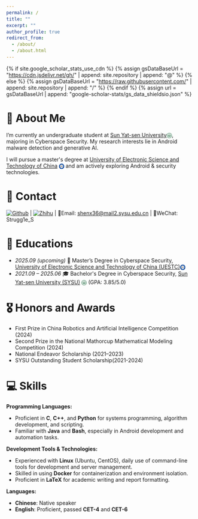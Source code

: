 ```yaml
---
permalink: /
title: ""
excerpt: ""
author_profile: true
redirect_from: 
  - /about/
  - /about.html
---
```


{% if site.google_scholar_stats_use_cdn %}
{% assign gsDataBaseUrl = "https://cdn.jsdelivr.net/gh/" | append: site.repository | append: "@" %}
{% else %}
{% assign gsDataBaseUrl = "https://raw.githubusercontent.com/" | append: site.repository | append: "/" %}
{% endif %}
{% assign url = gsDataBaseUrl | append: "google-scholar-stats/gs_data_shieldsio.json" %}

<span class='anchor' id='about-me'></span>


<!-- # 🔥 News
- *May 2024*: 🏆 Won the National First Prize in the China Robotics and AI Competition!
- *April 2024*: 📃 Patent officially published on Android malware detection (Application No. 202311755282.1) -->

<!-- 
# 📝 Publications 

<div class='paper-box'><div class='paper-box-image'><div><div class="badge">CVPR 2016</div><img src='images/500x300.png' alt="sym" width="100%"></div></div>
<div class='paper-box-text' markdown="1">

[Deep Residual Learning for Image Recognition](https://openaccess.thecvf.com/content_cvpr_2016/papers/He_Deep_Residual_Learning_CVPR_2016_paper.pdf)

**Kaiming He**, Xiangyu Zhang, Shaoqing Ren, Jian Sun

[**Project**](https://scholar.google.com/citations?view_op=view_citation&hl=zh-CN&user=DhtAFkwAAAAJ&citation_for_view=DhtAFkwAAAAJ:ALROH1vI_8AC) <strong><span class='show_paper_citations' data='DhtAFkwAAAAJ:ALROH1vI_8AC'></span></strong>
- Lorem ipsum dolor sit amet, consectetur adipiscing elit. Vivamus ornare aliquet ipsum, ac tempus justo dapibus sit amet. 
</div>
</div>

- [Lorem ipsum dolor sit amet, consectetur adipiscing elit. Vivamus ornare aliquet ipsum, ac tempus justo dapibus sit amet](https://github.com), A, B, C, **CVPR 2020**-->

# 💫 About Me
I’m currently an undergraduate student at <a href="https://www.sysu.edu.cn/">Sun Yat-sen University</a><img src="../images/sysu_logo.png" alt="SYSU" style="height:1em; vertical-align:middle;">, majoring in Cyberspace Security. My research interests lie in Android malware detection and generative AI.

I will pursue a master's degree at <a href="https://www.uestc.edu.cn/">University of Electronic Science and Technology of China</a> <img src="../images/uestc_logo.png" alt="UESTC" style="height:1em; vertical-align:middle;"> and am actively exploring Android & security technologies.

# 📌 Contact
 [![Github](https://img.shields.io/badge/-GitHub-333333?style=flat&logo=GitHub&logoColor=FFFFFF&color=000000)](https://github.com/strugg1ing) | [![Zhihu](https://img.shields.io/badge/-Zhihu-333333?style=flat&logo=Zhihu&logoColor=FFFFFF&color=0084FF)](https://www.zhihu.com/people/cdr-66) | 📧Email: shenx36@mail2.sysu.edu.cn | 💬WeChat: Strugg1e_S  

# 📖 Educations
- *2025.09 (upcoming)* 🎯 Master’s Degree in Cyberspace Security, [University of Electronic Science and Technology of China (UESTC)](https://www.uestc.edu.cn/)<img src="../images/uestc_logo.png" alt="UESTC" style="height:1em; vertical-align:middle;">  
- *2021.09 – 2025.06*  🎓 Bachelor's Degree in Cyberspace Security, [Sun Yat-sen University (SYSU)](https://www.sysu.edu.cn/) <img src="../images/sysu_logo.png" alt="SYSU" style="height:1em; vertical-align:middle;">  (GPA: 3.85/5.0)

# 🎖 Honors and Awards
- First Prize in China Robotics and Artificial Intelligence Competition (2024)
- Second Prize in the National Mathorcup Mathematical Modeling Competition (2024)
- National Endeavor Scholarship (2021–2023)
- SYSU Outstanding Student Scholarship(2021-2024)

# 💻 Skills

**Programming Languages:**  
- Proficient in **C**, **C++**, and **Python** for systems programming, algorithm development, and scripting.  
- Familiar with **Java** and **Bash**, especially in Android development and automation tasks.

**Development Tools & Technologies:**  
- Experienced with **Linux** (Ubuntu, CentOS), daily use of command-line tools for development and server management.  
- Skilled in using **Docker** for containerization and environment isolation.  
- Proficient in **LaTeX** for academic writing and report formatting.  

**Languages:**  
- **Chinese**: Native speaker  
- **English**: Proficient, passed **CET-4** and **CET-6**


<!-- # 💻 Internships
- *2019.05 - 2020.02*, [Lorem](https://github.com/), China. -->
